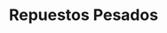 ---
title: "Repuestos Pesados"
url: /ciudad-autonoma-de-buenos-aires/repuestos-pesados/
shop: Autoteile
---